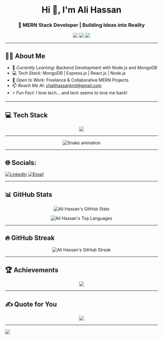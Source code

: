 <!-- Modern GitHub README for Ali Hassan -->

<h1 align="center">Hi 👋, I'm Ali Hassan</h1>
<h3 align="center">🚀 MERN Stack Developer | Building Ideas into Reality</h3>

<p align="center">
  <a href="mailto:chalihassankml@gmail.com"><img src="https://img.shields.io/badge/Email-red?style=for-the-badge&logo=gmail&logoColor=white" /></a>
  <a href="https://app.netlify.com/teams/ali78656/projects"><img src="https://img.shields.io/badge/Netlify-blue?style=for-the-badge&logo=netlify&logoColor=white" /></a>
  <a href="https://www.linkedin.com/in/ali-hassan-42256ali/"><img src="https://img.shields.io/badge/LinkedIn-blue?style=for-the-badge&logo=linkedin&logoColor=white" /></a>
</p>

---

## 👨‍💻 About Me  

- 🌱 *Currently Learning:* Backend Development with Node.js and MongoDB  
- 💻 *Tech Stack:* MongoDB | Express.js | React.js | Node.js  
- 🚀 *Open to Work:* Freelance & Collaborative MERN Projects  
- 📫 *Reach Me At:* chalihassankml@gmail.com  
- ⚡ *Fun Fact:* I love tech... and tech seems to love me back!  


---

## 💻 Tech Stack  
<p align="center">
  <img src="https://skillicons.dev/icons?i=html,css,js,react,redux,tailwind,bootstrap,nodejs,express,mongodb,mysql,git,github,vercel,netlify,cpp" />
</p>

---

<!-- Snake Game Repo View -->

<div align="center">
  <img src="https://profile-readme-generator.com/assets/snake.svg" alt="Snake animation" />
</div>

---


## 🌐 Socials:
[![LinkedIn](https://img.shields.io/badge/LinkedIn-%230077B5.svg?logo=linkedin&logoColor=white)](https://www.linkedin.com/in/ali-hassan-42256ali/)
[![Email](https://img.shields.io/badge/Email-D14836?style=for-the-badge&logo=gmail&logoColor=white)](mailto:chalihassankml@gmail.com)



---
## 📊 GitHub Stats  
<p align="center">
  <img src="https://github-readme-stats.vercel.app/api?username=Ali78656&theme=dark&hide_border=false&include_all_commits=true&count_private=false" alt="Ali Hassan's GitHub Stats" />
</p>

<p align="center">
  <img src="https://github-readme-stats.vercel.app/api/top-langs/?username=Ali78656&theme=dark&hide_border=false&include_all_commits=true&count_private=false&layout=compact" alt="Ali Hassan's Top Languages" />
</p>


---
## 🔥 GitHub Streak
<p align="center">
  <img src="https://nirzak-streak-stats.vercel.app/?user=Ali78656&theme=dark&hide_border=false" alt="Ali Hassan's GitHub Streak" />
</p>


---
## 🏆 Achievements  
<p align="center">
  <img src="https://github-profile-trophy.vercel.app/?username=Ali78656&theme=onedark&no-frame=true&row=1&column=6" />
</p>

---

## ✍ Quote for You  
<p align="center">
  <img src="https://quotes-github-readme.vercel.app/api?type=horizontal&theme=tokyonight" />
</p>

---
[![](https://visitcount.itsvg.in/api?id=Ali78656&icon=0&color=0)](https://visitcount.itsvg.in)
